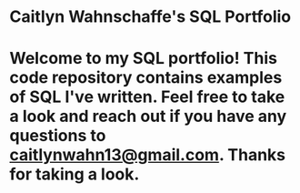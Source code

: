 # Caitlyn Wahnschaffe's SQL Portfolio

# Welcome to my SQL portfolio! This code repository contains examples of SQL I've written. Feel free to take a look and reach out if you have any questions to caitlynwahn13@gmail.com. Thanks for taking a look.
